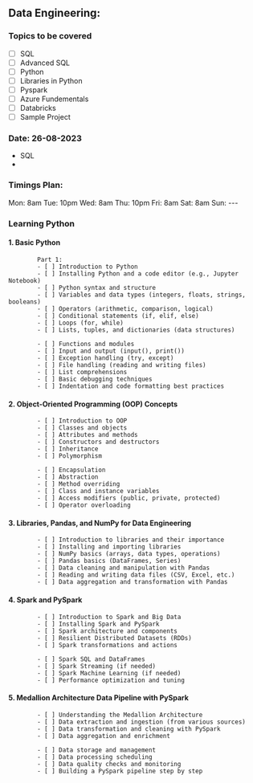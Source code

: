 ## Data Engineering:

### Topics to be covered

- [ ] SQL
- [ ] Advanced SQL
- [ ] Python
- [ ] Libraries in Python
- [ ] Pyspark
- [ ] Azure Fundementals
- [ ] Databricks
- [ ] Sample Project

### Date: 26-08-2023

- SQL
-

### Timings Plan:

Mon: 8am
Tue: 10pm
Wed: 8am
Thu: 10pm
Fri: 8am
Sat: 8am
Sun: ---

### Learning Python

#### 1. Basic Python

            Part 1:
            - [ ] Introduction to Python
            - [ ] Installing Python and a code editor (e.g., Jupyter Notebook)
            - [ ] Python syntax and structure
            - [ ] Variables and data types (integers, floats, strings, booleans)
            - [ ] Operators (arithmetic, comparison, logical)
            - [ ] Conditional statements (if, elif, else)
            - [ ] Loops (for, while)
            - [ ] Lists, tuples, and dictionaries (data structures)

            - [ ] Functions and modules
            - [ ] Input and output (input(), print())
            - [ ] Exception handling (try, except)
            - [ ] File handling (reading and writing files)
            - [ ] List comprehensions
            - [ ] Basic debugging techniques
            - [ ] Indentation and code formatting best practices

#### 2. Object-Oriented Programming (OOP) Concepts
            
            - [ ] Introduction to OOP
            - [ ] Classes and objects
            - [ ] Attributes and methods
            - [ ] Constructors and destructors
            - [ ] Inheritance
            - [ ] Polymorphism

            - [ ] Encapsulation
            - [ ] Abstraction
            - [ ] Method overriding
            - [ ] Class and instance variables
            - [ ] Access modifiers (public, private, protected)
            - [ ] Operator overloading

#### 3. Libraries, Pandas, and NumPy for Data Engineering

            - [ ] Introduction to libraries and their importance
            - [ ] Installing and importing libraries
            - [ ] NumPy basics (arrays, data types, operations)
            - [ ] Pandas basics (DataFrames, Series)
            - [ ] Data cleaning and manipulation with Pandas
            - [ ] Reading and writing data files (CSV, Excel, etc.)
            - [ ] Data aggregation and transformation with Pandas

#### 4. Spark and PySpark

            - [ ] Introduction to Spark and Big Data
            - [ ] Installing Spark and PySpark
            - [ ] Spark architecture and components
            - [ ] Resilient Distributed Datasets (RDDs)
            - [ ] Spark transformations and actions

            - [ ] Spark SQL and DataFrames
            - [ ] Spark Streaming (if needed)
            - [ ] Spark Machine Learning (if needed)
            - [ ] Performance optimization and tuning

#### 5. Medallion Architecture Data Pipeline with PySpark

            - [ ] Understanding the Medallion Architecture
            - [ ] Data extraction and ingestion (from various sources)
            - [ ] Data transformation and cleaning with PySpark
            - [ ] Data aggregation and enrichment

            - [ ] Data storage and management
            - [ ] Data processing scheduling
            - [ ] Data quality checks and monitoring
            - [ ] Building a PySpark pipeline step by step


